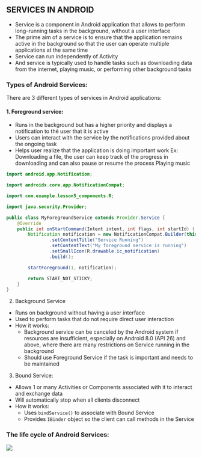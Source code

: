 ## SERVICES IN ANDROID

- Service is a component in Android application that allows to perform long-running tasks in the background, without a user interface
- The prime aim of a service is to ensure that the application remains active in the background so that the user can operate multiple applications at the same time
- Service can run independently of Activity 
- And service is typically used to handle tasks such as downloading data from the internet, playing music, or performing other background tasks

### Types of Android Services:
There are 3 different types of services in Android applications:

#### 1. Foreground service:
- Runs in the background but has a higher priority and displays a notification to thẻ user that it is active
- Users can interact with the service by the notifications provided about the ongoing task
- Helps user realize that the application is doing important work
Ex: Downloading a file, the user can keep track of the progress in downloading and can also pause or resume the process
    Playing music
```java
import android.app.Notification;

import androidx.core.app.NotificationCompat;

import com.example.lesson5_components.R;

import java.security.Provider;

public class MyForegroundService extends Provider.Service {
    @Override
    public int onStartCommand(Intent intent, int flags, int startId) {
        Notification notification = new NotificationCompat.Builder(this, CHANNEL_ID)
                .setContentTitle("Service Running")
                .setContentText("My foreground service is running")
                .setSmallIcon(R.drawable.ic_notification)
                .build();

        startForeground(1, notification);

        return START_NOT_STICKY;
    }
}
```  

2. Background Service
- Runs on background without having a user interface
- Used to perform tasks that do not require direct user interaction
- How it works:
  - Background service can be canceled by the Android system if resources are insufficient, especially on Android 8.0 (API 26) and above, where there are many restrictions on Service running in the background
  - Should use Foreground Service if the task is important and needs to be maintained

3. Bound Service:
- Allows 1 or many Activities or Components associated with it to interact and exchange data
- Will automatically stop when all clients disconnect
- How it works:
  - Uses `bindService()` to associate with Bound Service
  - Provides `IBinder` object so the client can call methods in the Service

### The life cycle of Android Services:
![](F:\CPP\Android\Lesson5_Components\app\src\main\java\com\example\lesson5_components\images\Lifecycleofandroidservices-660x407.png)